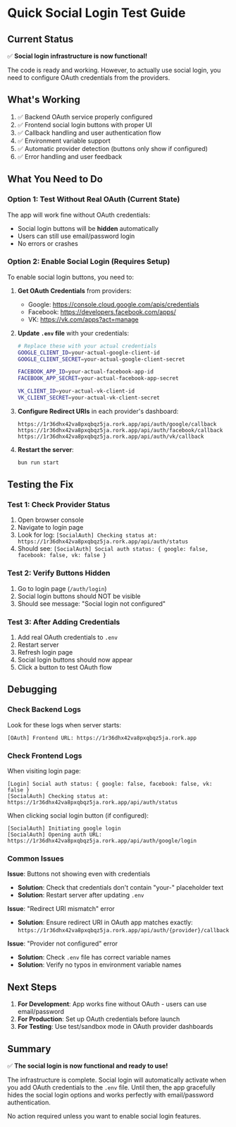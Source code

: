 # Quick Social Login Test Guide

## Current Status

✅ **Social login infrastructure is now functional!**

The code is ready and working. However, to actually use social login, you need to configure OAuth credentials from the providers.

## What's Working

1. ✅ Backend OAuth service properly configured
2. ✅ Frontend social login buttons with proper UI
3. ✅ Callback handling and user authentication flow
4. ✅ Environment variable support
5. ✅ Automatic provider detection (buttons only show if configured)
6. ✅ Error handling and user feedback

## What You Need to Do

### Option 1: Test Without Real OAuth (Current State)

The app will work fine without OAuth credentials:
- Social login buttons will be **hidden** automatically
- Users can still use email/password login
- No errors or crashes

### Option 2: Enable Social Login (Requires Setup)

To enable social login buttons, you need to:

1. **Get OAuth Credentials** from providers:
   - Google: https://console.cloud.google.com/apis/credentials
   - Facebook: https://developers.facebook.com/apps/
   - VK: https://vk.com/apps?act=manage

2. **Update `.env` file** with your credentials:
   ```bash
   # Replace these with your actual credentials
   GOOGLE_CLIENT_ID=your-actual-google-client-id
   GOOGLE_CLIENT_SECRET=your-actual-google-client-secret
   
   FACEBOOK_APP_ID=your-actual-facebook-app-id
   FACEBOOK_APP_SECRET=your-actual-facebook-app-secret
   
   VK_CLIENT_ID=your-actual-vk-client-id
   VK_CLIENT_SECRET=your-actual-vk-client-secret
   ```

3. **Configure Redirect URIs** in each provider's dashboard:
   ```
   https://1r36dhx42va8pxqbqz5ja.rork.app/api/auth/google/callback
   https://1r36dhx42va8pxqbqz5ja.rork.app/api/auth/facebook/callback
   https://1r36dhx42va8pxqbqz5ja.rork.app/api/auth/vk/callback
   ```

4. **Restart the server**:
   ```bash
   bun run start
   ```

## Testing the Fix

### Test 1: Check Provider Status
1. Open browser console
2. Navigate to login page
3. Look for log: `[SocialAuth] Checking status at: https://1r36dhx42va8pxqbqz5ja.rork.app/api/auth/status`
4. Should see: `[SocialAuth] Social auth status: { google: false, facebook: false, vk: false }`

### Test 2: Verify Buttons Hidden
1. Go to login page (`/auth/login`)
2. Social login buttons should NOT be visible
3. Should see message: "Social login not configured"

### Test 3: After Adding Credentials
1. Add real OAuth credentials to `.env`
2. Restart server
3. Refresh login page
4. Social login buttons should now appear
5. Click a button to test OAuth flow

## Debugging

### Check Backend Logs
Look for these logs when server starts:
```
[OAuth] Frontend URL: https://1r36dhx42va8pxqbqz5ja.rork.app
```

### Check Frontend Logs
When visiting login page:
```
[Login] Social auth status: { google: false, facebook: false, vk: false }
[SocialAuth] Checking status at: https://1r36dhx42va8pxqbqz5ja.rork.app/api/auth/status
```

When clicking social login button (if configured):
```
[SocialAuth] Initiating google login
[SocialAuth] Opening auth URL: https://1r36dhx42va8pxqbqz5ja.rork.app/api/auth/google/login
```

### Common Issues

**Issue**: Buttons not showing even with credentials
- **Solution**: Check that credentials don't contain "your-" placeholder text
- **Solution**: Restart server after updating `.env`

**Issue**: "Redirect URI mismatch" error
- **Solution**: Ensure redirect URI in OAuth app matches exactly:
  `https://1r36dhx42va8pxqbqz5ja.rork.app/api/auth/{provider}/callback`

**Issue**: "Provider not configured" error
- **Solution**: Check `.env` file has correct variable names
- **Solution**: Verify no typos in environment variable names

## Next Steps

1. **For Development**: App works fine without OAuth - users can use email/password
2. **For Production**: Set up OAuth credentials before launch
3. **For Testing**: Use test/sandbox mode in OAuth provider dashboards

## Summary

✅ **The social login is now functional and ready to use!**

The infrastructure is complete. Social login will automatically activate when you add OAuth credentials to the `.env` file. Until then, the app gracefully hides the social login options and works perfectly with email/password authentication.

No action required unless you want to enable social login features.
